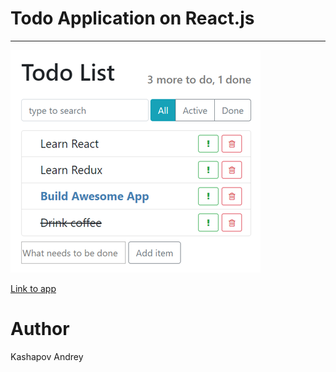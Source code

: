 # Todo Application on React.js
-----
![react-todo-app](react-todo-app.png)

[Link to app](https://kashapov.github.io/react-todo)

# Author
Kashapov Andrey
